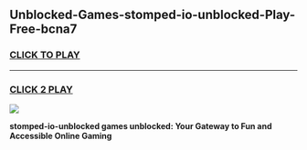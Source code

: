 
## Unblocked-Games-stomped-io-unblocked-Play-Free-bcna7
<h3>
<a href="https://premium76.site?title=stomped-io-unblocked&ref=19M">CLICK TO PLAY</a></h3>
<hr>

<h3>
<a href="https://premium76.site?title=stomped-io-unblocked&ref=19M">CLICK 2 PLAY</a>
  
</h3>

<a href="https://premium76.site?title=stomped-io-unblocked&ref=19M"><img src="https://clearcache.store/games.png"></a>


**stomped-io-unblocked games unblocked: Your Gateway to Fun and Accessible Online Gaming**

